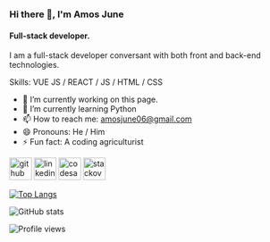### Hi there 👋, I'm Amos June
#### Full-stack developer.
I am a full-stack developer conversant with both front and back-end technologies.

Skills: VUE JS / REACT / JS / HTML / CSS

- 🔭 I’m currently working on this page. 
- 🌱 I’m currently learning Python 
- 📫 How to reach me: amosjune06@gmail.com 
- 😄 Pronouns: He / Him 
- ⚡ Fun fact: A coding agriculturist 


[<img src='https://cdn.jsdelivr.net/npm/simple-icons@3.0.1/icons/github.svg' alt='github' height='40'>](https://github.com/AmosJune)  [<img src='https://cdn.jsdelivr.net/npm/simple-icons@3.0.1/icons/linkedin.svg' alt='linkedin' height='40'>](https://www.linkedin.com/in/https://www.linkedin.com/in/amos-june-73a76b1a1/)  [<img src='https://cdn.jsdelivr.net/npm/simple-icons@3.0.1/icons/codesandbox.svg' alt='codesandbox' height='40'>](https://codesandbox.io/u/https://codesandbox.io/dashboard/recent?workspace=d66f9aec-aeb3-473d-b25b-610b15ed80c8)  [<img src='https://cdn.jsdelivr.net/npm/simple-icons@3.0.1/icons/stackoverflow.svg' alt='stackoverflow' height='40'>](https://stackoverflow.com/users/https://stackoverflow.com/users/20975864/moonpie)  

[![Top Langs](https://github-readme-stats.vercel.app/api/top-langs/?username=AmosJune)](https://github.com/anuraghazra/github-readme-stats)

![GitHub stats](https://github-readme-stats.vercel.app/api?username=AmosJune&show_icons=true)  

![Profile views](https://gpvc.arturio.dev/AmosJune)  
